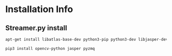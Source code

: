# Installation Info

## Streamer.py install

```bash
apt-get install libatlas-base-dev python3-pip python3-dev libjasper-dev libqtgui4 libqt4-test libilmbase-dev libopenexr-dev libgstreamer1.0-dev python3-picamera libavcodec-dev libavformat-dev libswscale-dev

pip3 install opencv-python jasper pyzmq
```
